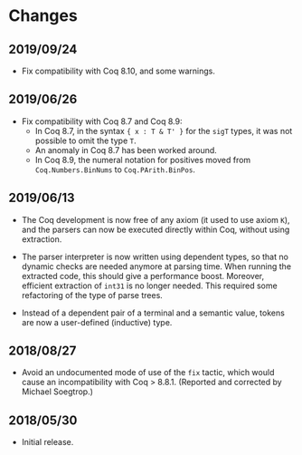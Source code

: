# Changes

## 2019/09/24

* Fix compatibility with Coq 8.10, and some warnings.

## 2019/06/26

* Fix compatibility with Coq 8.7 and Coq 8.9:
    - In Coq 8.7, in the syntax `{ x : T & T' }` for the `sigT` types,
      it was not possible to omit the type `T`.
    - An anomaly in Coq 8.7 has been worked around.
    - In Coq 8.9, the numeral notation for positives moved from
      `Coq.Numbers.BinNums` to `Coq.PArith.BinPos`.

## 2019/06/13

* The Coq development is now free of any axiom (it used to use axiom
  `K`), and the parsers can now be executed directly within Coq, without
  using extraction.

* The parser interpreter is now written using dependent types, so that
  no dynamic checks are needed anymore at parsing time. When running
  the extracted code, this should give a performance boost. Moreover,
  efficient extraction of `int31` is no longer needed. This required
  some refactoring of the type of parse trees.

* Instead of a dependent pair of a terminal and a semantic
  value, tokens are now a user-defined (inductive) type.

## 2018/08/27

* Avoid an undocumented mode of use of the `fix` tactic,
  which would cause an incompatibility with Coq > 8.8.1.
  (Reported and corrected by Michael Soegtrop.)

## 2018/05/30

* Initial release.
